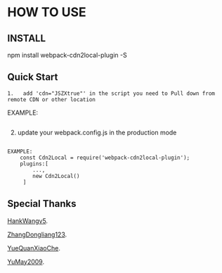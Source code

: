 # HOW TO USE

## INSTALL
npm install webpack-cdn2local-plugin -S

## Quick Start
```
1.   add 'cdn="JSZXtrue"' in the script you need to Pull down from remote CDN or other location
```

EXAMPLE:
 <script src="//at.alicdn.com/t/font_580979_7zusmqtgkt7.js" cdn="JSZXtrue"></script>
```
```
2.   update your webpack.config.js in the production mode
```

EXAMPLE:
    const Cdn2Local = require('webpack-cdn2local-plugin');
    plugins:[
        ...,
        new Cdn2Local()
     ]
```

## Special Thanks
[HankWangv5](https://github.com/HankWangv5).

[ZhangDongliang123](https://github.com/ZhangDongliang123).

[YueQuanXiaoChe](https://github.com/YueQuanXiaoChe).

[YuMay2009](https://github.com/YuMay2009).
